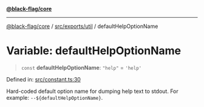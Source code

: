 [**@black-flag/core**](../../../../README.md)

***

[@black-flag/core](../../../../README.md) / [src/exports/util](../README.md) / defaultHelpOptionName

# Variable: defaultHelpOptionName

> `const` **defaultHelpOptionName**: `"help"` = `'help'`

Defined in: [src/constant.ts:30](https://github.com/Xunnamius/black-flag/blob/6975ac4841c42ac3213d392b5cb06d13a72628a4/src/constant.ts#L30)

Hard-coded default option name for dumping help text to stdout. For example:
`--${defaultHelpOptionName}`.
